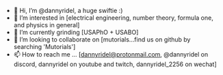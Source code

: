 - 👋 Hi, I’m @dannyridel, a huge swiftie :)
- 👀 I’m interested in [electrical engineering, number theory, formula one, and physics in general]
- 🌱 I’m currently grinding [USAPhO + USABO]
- 💞️ I’m looking to collaborate on [mutorials...find us on github by searching 'Mutorials']
- 📫 How to reach me ... [dannyridel@protonmail.com, @dannyridel on discord, dannyridel on youtube and twitch, dannyridel_2256 on wechat]
